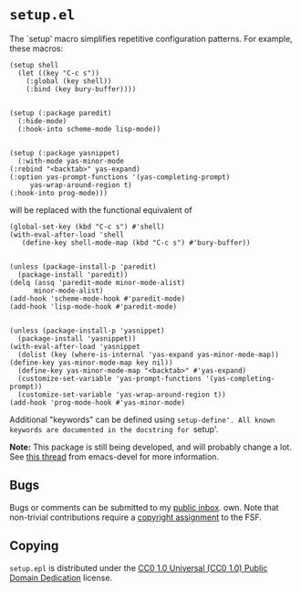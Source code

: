 `setup.el`
==========

The `setup' macro simplifies repetitive configuration patterns.  For
example, these macros:

    (setup shell
      (let ((key "C-c s"))
        (:global (key shell))
        (:bind (key bury-buffer))))


    (setup (:package paredit)
      (:hide-mode)
      (:hook-into scheme-mode lisp-mode))


    (setup (:package yasnippet)
      (:with-mode yas-minor-mode
	(:rebind "<backtab>" yas-expand)
	(:option yas-prompt-functions '(yas-completing-prompt)
		 yas-wrap-around-region t)
	(:hook-into prog-mode)))

will be replaced with the functional equivalent of

    (global-set-key (kbd "C-c s") #'shell)
    (with-eval-after-load 'shell
       (define-key shell-mode-map (kbd "C-c s") #'bury-buffer))


    (unless (package-install-p 'paredit)
      (package-install 'paredit))
    (delq (assq 'paredit-mode minor-mode-alist)
          minor-mode-alist)
    (add-hook 'scheme-mode-hook #'paredit-mode)
    (add-hook 'lisp-mode-hook #'paredit-mode)


    (unless (package-install-p 'yasnippet)
      (package-install 'yasnippet))
    (with-eval-after-load 'yasnippet
      (dolist (key (where-is-internal 'yas-expand yas-minor-mode-map))
	(define-key yas-minor-mode-map key nil))
      (define-key yas-minor-mode-map "<backtab>" #'yas-expand)
      (customize-set-variable 'yas-prompt-functions '(yas-completing-prompt))
      (customize-set-variable 'yas-wrap-around-region t))
    (add-hook 'prog-mode-hook #'yas-minor-mode)

Additional "keywords" can be defined using `setup-define'. All known
keywords are documented in the docstring for `setup'.

**Note:** This package is still being developed, and will probably
change a lot. See [this thread][thread] from emacs-devel for more
information.

Bugs
----

Bugs or comments can be submitted to my [public inbox][mail].
own. Note that non-trivial contributions require a [copyright
assignment][ca] to the FSF.

Copying
-------

`setup.epl` is distributed under the [CC0 1.0 Universal (CC0 1.0)
Public Domain Dedication][cc0] license. 

[thread]: https://lists.gnu.org/archive/html/emacs-devel/2021-02/msg00188.html
[mail]: https://lists.sr.ht/~zge/public-inbox
[ca]: https://www.gnu.org/software/emacs/manual/html_node/emacs/Copyright-Assignment.html#Copyright-Assignment
[cc0]: https://creativecommons.org/publicdomain/zero/1.0/deed
